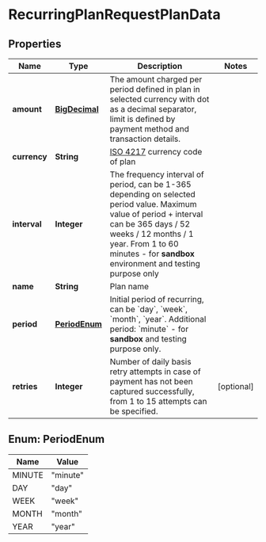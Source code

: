 
# RecurringPlanRequestPlanData

## Properties
Name | Type | Description | Notes
------------ | ------------- | ------------- | -------------
**amount** | [**BigDecimal**](BigDecimal.md) | The amount charged per period defined in plan in selected currency with dot as a decimal separator, limit is defined by payment method and transaction details. | 
**currency** | **String** | [ISO 4217](https://en.wikipedia.org/wiki/ISO_4217) currency code of plan | 
**interval** | **Integer** | The frequency interval of period, can be 1-365 depending on selected period value. Maximum value of period + interval can be 365 days / 52 weeks / 12 months / 1 year. From 1 to 60 minutes - for **sandbox** environment and testing purpose only | 
**name** | **String** | Plan name | 
**period** | [**PeriodEnum**](#PeriodEnum) | Initial period of recurring, can be &#x60;day&#x60;, &#x60;week&#x60;, &#x60;month&#x60;, &#x60;year&#x60;. Additional period: &#x60;minute&#x60; - for **sandbox** and testing purpose only. | 
**retries** | **Integer** | Number of daily basis retry attempts in case of payment has not been captured successfully, from 1 to 15 attempts can be specified. |  [optional]


<a name="PeriodEnum"></a>
## Enum: PeriodEnum
Name | Value
---- | -----
MINUTE | &quot;minute&quot;
DAY | &quot;day&quot;
WEEK | &quot;week&quot;
MONTH | &quot;month&quot;
YEAR | &quot;year&quot;



